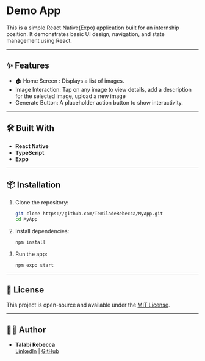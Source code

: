 # Demo App

This is a simple React Native(Expo) application built for an internship position.
It demonstrates basic UI design, navigation, and state management using React.

---

## ✨ Features

- 🏠 Home Screen : Displays a list of images.
-  Image Interaction: Tap on any image to view details, add a description for the selected image, upload a new image
- Generate Button: A placeholder action button to show interactivity.

---

## 🛠️ Built With

- **React Native**
- **TypeScript**
- **Expo**

---

## 📦 Installation

1. Clone the repository:

   ```bash
   git clone https://github.com/TemiladeRebecca/MyApp.git
   cd MyApp
   ```

2. Install dependencies:

   ```bash
   npm install
   ```

3. Run the app:

   ```bash
   npm expo start
   ```

---


## 📜 License

This project is open-source and available under the [MIT License](LICENSE).

---

## 👨‍💻 Author

- **Talabi Rebecca**  
  [LinkedIn](https://linkedin.com/in/talabirebecca-virtualdev) | [GitHub](https://github.com/TemiladeRebecca)


